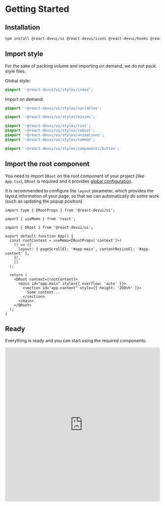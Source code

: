 # Getting Started

## Installation

```bash
npm install @react-devui/ui @react-devui/icons @react-devui/hooks @react-devui/utils
```

## Import style

For the sake of packing volume and importing on demand, we do not pack style files.

Global style:

```scss
@import '~@react-devui/ui/styles/index';
```

Import on demand:

```scss
@import '~@react-devui/ui/styles/variables';

@import '~@react-devui/ui/styles/mixins';

@import '~@react-devui/ui/styles/root';
@import '~@react-devui/ui/styles/reboot';
@import '~@react-devui/ui/styles/animations';
@import '~@react-devui/ui/styles/common';

@import '~@react-devui/ui/styles/components/button';
```

## Import the root component

You need to import `DRoot` on the root component of your project (like `App.tsx`), `DRoot` is required and it provides [global configuration](/docs/GlobalConfiguration).

It is recommended to configure the `layout` parameter, which provides the layout information of your page, so that we can automatically do some work (such as updating the popup position).

```tsx
import type { DRootProps } from '@react-devui/ui';

import { useMemo } from 'react';

import { DRoot } from '@react-devui/ui';

export default function App() {
  const rootContext = useMemo<DRootProps['context']>(
    () => ({
      layout: { pageScrollEl: '#app-main', contentResizeEl: '#app-content' },
    }),
    []
  );

  return (
    <DRoot context={rootContext}>
      <main id="app-main" style={{ overflow: 'auto' }}>
        <section id="app-content" style={{ height: '200vh' }}>
          Some content...
        </section>
      </main>
    </DRoot>
  );
}
```

## Ready

Everything is ready and you can start using the required components:

<iframe
  src="https://codesandbox.io/embed/getting-started-dvzlf0?fontsize=14&hidenavigation=1&module=%2Fsrc%2FDemo.tsx&theme=dark"
  style="
    width: 100%;
    height: 500px;
    overflow: hidden;
    border: 0;
    border-radius: 4px;
  "
  title="getting-started"
  allow="accelerometer; ambient-light-sensor; camera; encrypted-media; geolocation; gyroscope; hid; microphone; midi; payment; usb; vr; xr-spatial-tracking"
  sandbox="allow-forms allow-modals allow-popups allow-presentation allow-same-origin allow-scripts"
></iframe>
